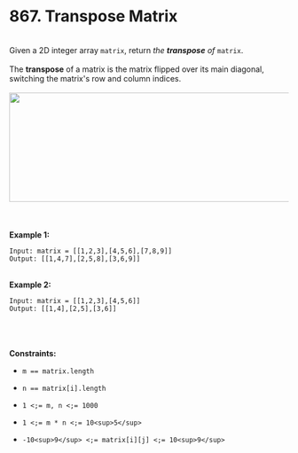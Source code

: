 # 867. Transpose Matrix

<br />Given a 2D integer array `matrix`, return <em>the **transpose** of</em> `matrix`.<br />
<br />The **transpose** of a matrix is the matrix flipped over its main diagonal, switching the matrix's row and column indices.<br />
<br /><img alt="" src="https://assets.leetcode.com/uploads/2021/02/10/hint_transpose.png" style="width:600px;height:197px"/><br />
<br /> <br />
<br />**Example 1:**<br />
```
Input: matrix = [[1,2,3],[4,5,6],[7,8,9]]
Output: [[1,4,7],[2,5,8],[3,6,9]]
```
<br />**Example 2:**<br />
```
Input: matrix = [[1,2,3],[4,5,6]]
Output: [[1,4],[2,5],[3,6]]
```
<br /> <br />
<br />**Constraints:**<br />

* `m == matrix.length`

* `n == matrix[i].length`

* `1 <;= m, n <;= 1000`

* `1 <;= m * n <;= 10<sup>5</sup>`

* `-10<sup>9</sup> <;= matrix[i][j] <;= 10<sup>9</sup>`